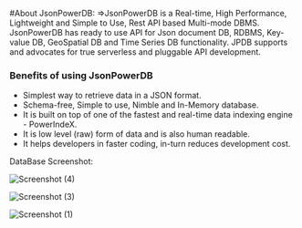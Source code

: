 #About JsonPowerDB:
    =>JsonPowerDB is a Real-time, High Performance, Lightweight and Simple to Use, Rest API based Multi-mode DBMS. JsonPowerDB has ready to use API for Json document DB, RDBMS, Key-value DB, GeoSpatial DB and Time Series DB functionality. JPDB supports and advocates for true serverless and pluggable API development.


### Benefits of using JsonPowerDB

- Simplest way to retrieve data in a JSON format.
- Schema-free, Simple to use, Nimble and In-Memory database.
- It is built on top of one of the fastest and real-time data indexing engine - PowerIndeX.
- It is low level (raw) form of data and is also human readable.
- It helps developers in faster coding, in-turn reduces development cost.

DataBase Screenshot:

![Screenshot (4)](https://user-images.githubusercontent.com/73120870/134769349-85e36eda-1bc5-4237-ab1d-e7ec9ba1315c.png)


![Screenshot (3)](https://user-images.githubusercontent.com/73120870/134769288-9a01eec8-712b-4b2b-81c4-4e06f34bb518.png)

![Screenshot (1)](https://user-images.githubusercontent.com/73120870/134769320-31f9460f-5fbc-46fa-8dd0-9eef84a6668e.png)



